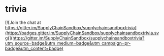 # trivia

[![Join the chat at https://gitter.im/SupplyChainSandbox/supplychainsandboxtrivia](https://badges.gitter.im/SupplyChainSandbox/supplychainsandboxtrivia.svg)](https://gitter.im/SupplyChainSandbox/supplychainsandboxtrivia?utm_source=badge&utm_medium=badge&utm_campaign=pr-badge&utm_content=badge)